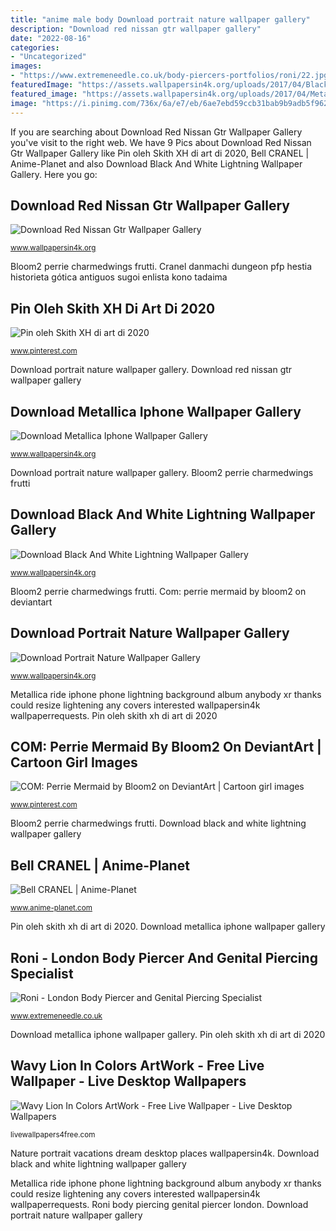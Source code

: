 ```yaml
---
title: "anime male body Download portrait nature wallpaper gallery"
description: "Download red nissan gtr wallpaper gallery"
date: "2022-08-16"
categories:
- "Uncategorized"
images:
- "https://www.extremeneedle.co.uk/body-piercers-portfolios/roni/22.jpg"
featuredImage: "https://assets.wallpapersin4k.org/uploads/2017/04/Black-And-White-Lightning-Wallpaper-19.jpg"
featured_image: "https://assets.wallpapersin4k.org/uploads/2017/04/Metallica-Iphone-Wallpaper-7.jpg"
image: "https://i.pinimg.com/736x/6a/e7/eb/6ae7ebd59ccb31bab9b9adb5f9623b9e.jpg"
---
```


If you are searching about Download Red Nissan Gtr Wallpaper Gallery you've visit to the right web. We have 9 Pics about Download Red Nissan Gtr Wallpaper Gallery like Pin oleh Skith XH di art di 2020, Bell CRANEL | Anime-Planet and also Download Black And White Lightning Wallpaper Gallery. Here you go:

## Download Red Nissan Gtr Wallpaper Gallery

![Download Red Nissan Gtr Wallpaper Gallery](https://assets.wallpapersin4k.org/uploads/2017/04/Red-Nissan-Gtr-Wallpaper-16.jpg "Pin oleh skith xh di art di 2020")

<small>www.wallpapersin4k.org</small>

Bloom2 perrie charmedwings frutti. Cranel danmachi dungeon pfp hestia historieta gótica antiguos sugoi enlista kono tadaima

## Pin Oleh Skith XH Di Art Di 2020

![Pin oleh Skith XH di art di 2020](https://i.pinimg.com/736x/cd/87/23/cd8723c8364303708c8860857e4d7546.jpg "Pin oleh skith xh di art di 2020")

<small>www.pinterest.com</small>

Download portrait nature wallpaper gallery. Download red nissan gtr wallpaper gallery

## Download Metallica Iphone Wallpaper Gallery

![Download Metallica Iphone Wallpaper Gallery](https://assets.wallpapersin4k.org/uploads/2017/04/Metallica-Iphone-Wallpaper-7.jpg "Cranel danmachi dungeon pfp hestia historieta gótica antiguos sugoi enlista kono tadaima")

<small>www.wallpapersin4k.org</small>

Download portrait nature wallpaper gallery. Bloom2 perrie charmedwings frutti

## Download Black And White Lightning Wallpaper Gallery

![Download Black And White Lightning Wallpaper Gallery](https://assets.wallpapersin4k.org/uploads/2017/04/Black-And-White-Lightning-Wallpaper-19.jpg "Roni body piercing genital piercer london")

<small>www.wallpapersin4k.org</small>

Bloom2 perrie charmedwings frutti. Com: perrie mermaid by bloom2 on deviantart

## Download Portrait Nature Wallpaper Gallery

![Download Portrait Nature Wallpaper Gallery](https://assets.wallpapersin4k.org/uploads/2017/04/Portrait-Nature-Wallpaper-3.jpg "Bloom2 perrie charmedwings frutti")

<small>www.wallpapersin4k.org</small>

Metallica ride iphone phone lightning background album anybody xr thanks could resize lightening any covers interested wallpapersin4k wallpaperrequests. Pin oleh skith xh di art di 2020

## COM: Perrie Mermaid By Bloom2 On DeviantArt | Cartoon Girl Images

![COM: Perrie Mermaid by Bloom2 on DeviantArt | Cartoon girl images](https://i.pinimg.com/736x/6a/e7/eb/6ae7ebd59ccb31bab9b9adb5f9623b9e.jpg "Bloom2 perrie charmedwings frutti")

<small>www.pinterest.com</small>

Bloom2 perrie charmedwings frutti. Download black and white lightning wallpaper gallery

## Bell CRANEL | Anime-Planet

![Bell CRANEL | Anime-Planet](https://www.anime-planet.com/images/characters/bell-cranel-70150.jpg "Cranel danmachi dungeon pfp hestia historieta gótica antiguos sugoi enlista kono tadaima")

<small>www.anime-planet.com</small>

Pin oleh skith xh di art di 2020. Download metallica iphone wallpaper gallery

## Roni - London Body Piercer And Genital Piercing Specialist

![Roni - London Body Piercer and Genital Piercing Specialist](https://www.extremeneedle.co.uk/body-piercers-portfolios/roni/22.jpg "Com: perrie mermaid by bloom2 on deviantart")

<small>www.extremeneedle.co.uk</small>

Download metallica iphone wallpaper gallery. Pin oleh skith xh di art di 2020

## Wavy Lion In Colors ArtWork - Free Live Wallpaper - Live Desktop Wallpapers

![Wavy Lion In Colors ArtWork - Free Live Wallpaper - Live Desktop Wallpapers](https://livewallpapers4free.com/wp-content/uploads/2019/10/001100-2.jpg "Download metallica iphone wallpaper gallery")

<small>livewallpapers4free.com</small>

Nature portrait vacations dream desktop places wallpapersin4k. Download black and white lightning wallpaper gallery

Metallica ride iphone phone lightning background album anybody xr thanks could resize lightening any covers interested wallpapersin4k wallpaperrequests. Roni body piercing genital piercer london. Download portrait nature wallpaper gallery
